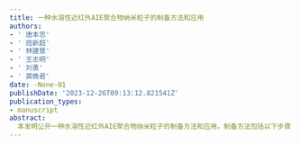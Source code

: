 ```yaml
---
title: 一种水溶性近红外AIE聚合物纳米粒子的制备方法和应用
authors:
- ' 唐本忠'
- ' 班新超'
- ' 林建慧'
- ' 王志明'
- ' 刘勇'
- ' 龚晚君'
date: -None-01
publishDate: '2023-12-26T09:13:12.821541Z'
publication_types:
- manuscript
abstract: 
  本发明公开一种水溶性近红外AIE聚合物纳米粒子的制备方法和应用。制备方法包括以下步骤：将AIE分子和水溶性高分子聚合物溶于与水互溶的挥发性有机溶剂中,得到有机相溶液；在室温下,将有机相溶液在超声和混合搅拌条件下加至去离子水溶液中,超声结束后,挥发性有机溶剂在避光通风条件下除去,得到AIE聚合物纳米粒子溶液,过滤得到水溶性近红外AIE聚合物纳米粒子。本发明制备的水溶性近红外AIE聚合物纳米粒子具有粒径均一、光稳定性好、重复性好、可规模化生产等优点,在生物活体荧光成像领域有良好的应用前景。
---
```


